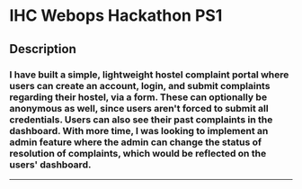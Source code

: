 # IHC Webops Hackathon PS1

## **Description**

### I have built a simple, lightweight hostel complaint portal where users can create an account, login, and submit complaints regarding their hostel, via a form. These can optionally be anonymous as well, since users aren't forced to submit all credentials. Users can also see their past complaints in the dashboard. With more time, I was looking to implement an admin feature where the admin can change the status of resolution of complaints, which would be reflected on the users' dashboard.

---
